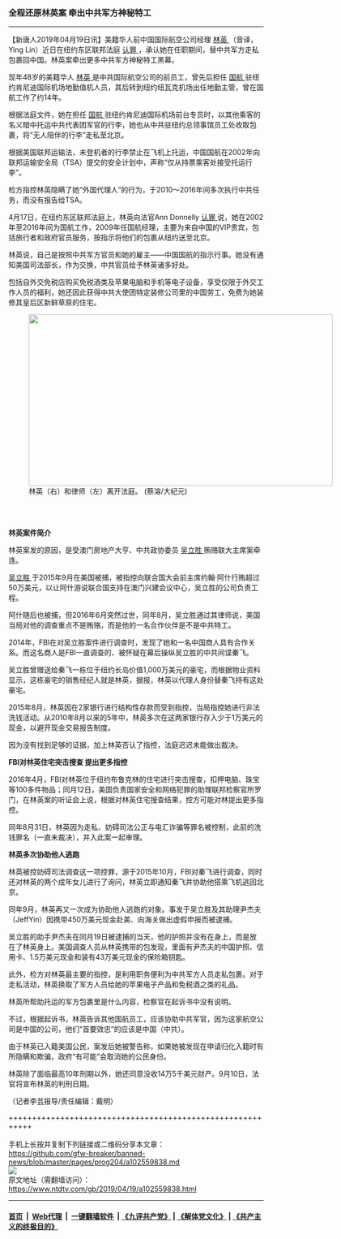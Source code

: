 ### 全程还原林英案 牵出中共军方神秘特工
------------------------

<div class="post_content" itemprop="articleBody">
 <p>
  【新唐人2019年04月19日讯】美籍华人前中国国际航空公司经理
  <a href="https://www.ntdtv.com/gb/林英.htm">
   林英
  </a>
  （音译，Ying Lin）近日在纽约东区联邦法庭
  <a href="https://www.ntdtv.com/gb/认罪.htm">
   认罪
  </a>
  ，承认她在任职期间，替中共军方走私包裹回中国。林英案牵出更多中共军方神秘特工黑幕。
 </p>
 <p>
  现年48岁的美籍华人
  <a href="https://www.ntdtv.com/gb/林英.htm">
   林英
  </a>
  是中共国际航空公司的前员工，曾先后担任
  <a href="https://www.ntdtv.com/gb/国航.htm">
   国航
  </a>
  驻纽约肯尼迪国际机场地勤值机人员，其后转到纽约纽瓦克机场出任地勤主管，曾在国航工作了约14年。
 </p>
 <p>
  根据法庭文件，她在担任
  <a href="https://www.ntdtv.com/gb/国航.htm">
   国航
  </a>
  驻纽约肯尼迪国际机场前台专员时，以其他乘客的名义暗中托运中共代表团军官的行李，她也从中共驻纽约总领事馆员工处收取包裹，将“无人陪伴的行李”走私至北京。
 </p>
 <p>
  根据美国联邦运输法，未登机者的行李禁止在飞机上托运，中国国航在2002年向联邦运输安全局（TSA）提交的安全计划中，声称“仅从持票乘客处接受托运行李”。
 </p>
 <p>
  检方指控林英隐瞒了她“外国代理人”的行为，于2010～2016年间多次执行中共任务，而没有报告给TSA。
 </p>
 <p>
  4月17日，在纽约东区联邦法庭上，林英向法官Ann Donnelly
  <a href="https://www.ntdtv.com/gb/认罪.htm">
   认罪
  </a>
  说，她在2002年至2016年间为国航工作，2009年任国航经理，主要为来自中国的VIP贵宾，包括旅行者和政府官员服务，按指示将他们的包裹从纽约送至北京。
 </p>
 <p>
  林英说，自己是按照中共军方官员和她的雇主——中国国航的指示行事。她没有通知美国司法部长，作为交换，中共官员给予林英诸多好处。
 </p>
 <p>
  包括自外交免税店购买免税酒类及苹果电脑和手机等电子设备，享受仅限于外交工作人员的福利，她还因此获得中共大使团特定装修公司里的中国劳工，免费为她装修其皇后区新鲜草原的住宅。
 </p>
 <figure class="wp-caption alignnone" id="attachment_102559847" style="width: 600px">
  <a href="https://www.ntdtv.com/assets/uploads/2019/04/35e3b49c410cf82977716f7a0eebc591-450x338.jpg">
   <img alt="" class="size-medium wp-image-102559847" height="338" src="https://www.ntdtv.com/assets/uploads/2019/04/35e3b49c410cf82977716f7a0eebc591-450x338-600x338.jpg" width="600"/>
  </a>
  <br/><figcaption class="wp-caption-text">
   林英（右）和律师（左）离开法庭。 (蔡溶/大纪元)
  </figcaption><br/>
 </figure><br/>
 <p>
  <strong>
   林英案件简介
  </strong>
 </p>
 <p>
  林英案发的原因，是受澳门房地产大亨、中共政协委员
  <a href="https://www.ntdtv.com/gb/吴立胜.htm">
   吴立胜
  </a>
  贿赂联大主席案牵连。
 </p>
 <p>
  <a href="https://www.ntdtv.com/gb/吴立胜.htm">
   吴立胜
  </a>
  于2015年9月在美国被捕，被指控向联合国大会前主席约翰·阿什行贿超过50万美元，以让阿什游说联合国支持在澳门兴建会议中心，吴立胜的公司负责工程。
 </p>
 <p>
  阿什随后也被捕，但2016年6月突然过世，同年8月，吴立胜通过其律师说，美国当局对他的调查重点不是贿赂，而是他的一名合作伙伴是不是中共特工。
 </p>
 <p>
  2014年，FBI在对吴立胜案件进行调查时，发现了她和一名中国商人具有合作关系。而这名商人是FBI一直调查的、被怀疑在幕后操纵吴立胜的中共间谍秦飞。
 </p>
 <p>
  吴立胜曾赠送给秦飞一栋位于纽约长岛价值1,000万美元的豪宅，而根据物业资料显示，这栋豪宅的销售经纪人就是林英，据报，林英以代理人身份替秦飞持有这处豪宅。
 </p>
 <p>
  2015年8月，林英因在2家银行进行结构性存款而受到指控，当局指控她进行非法洗钱活动。从2010年8月以来的5年中，林英多次在这两家银行存入少于1万美元的现金，以避开现金交易报告制度。
 </p>
 <p>
  因为没有找到足够的证据，加上林英否认了指控，法庭迟迟未能做出裁决。
 </p>
 <p>
  <strong>
   FBI对林英住宅突击搜查 提出更多指控
  </strong>
 </p>
 <p>
  2016年4月，FBI对林英位于纽约布鲁克林的住宅进行突击搜查，扣押电脑、珠宝等100多件物品；同月12日，美国负责国家安全和网络犯罪的助理联邦检察官所罗门，在林英案的听证会上说，根据对林英住宅搜查结果，控方可能对林提出更多指控。
 </p>
 <p>
  同年8月31日，林英因为走私、妨碍司法公正与电汇诈骗等罪名被控制，此前的洗钱罪名（一直未裁决），并入此案一起审理。
 </p>
 <p>
  <strong>
   林英多次协助他人逃跑
  </strong>
 </p>
 <p>
  林英被控妨碍司法调查这一项控罪，源于2015年10月，FBI对秦飞进行调查，同时还对林英的两个成年女儿进行了询问，林英立即通知秦飞并协助他搭乘飞机逃回北京。
 </p>
 <p>
  同年9月，林英再又一次成为协助他人逃跑的对象。事发于吴立胜及其助理尹杰夫（JeffYin）因携带450万美元现金赴美、向海关做出虚假申报而被逮捕。
 </p>
 <p>
  吴立胜的助手尹杰夫在同月19日被逮捕的当天，他的护照并没有在身上，而是放在了林英身上。美国调查人员从林英携带的包发现，里面有尹杰夫的中国护照、信用卡、1.5万美元现金和装有43万美元现金的保险箱钥匙。
 </p>
 <p>
  此外，检方对林英最主要的指控，是利用职务便利为中共军方人员走私包裹。对于走私活动，林英换取了军方人员给她的苹果电子产品和免税酒之类的礼品。
 </p>
 <p>
  林英所帮助托运的军方包裹里是什么内容，检察官在起诉书中没有说明。
 </p>
 <p>
  不过，根据起诉书，林英告诉其他国航员工，应该协助中共军官，因为这家航空公司是中国的公司，他们“首要效忠”的应该是中国（中共）。
 </p>
 <p>
  由于林英已入籍美国公民，案发后她被警告称，如果她被发现在申请归化入籍时有所隐瞒和欺骗，政府“有可能”会取消她的公民身份。
 </p>
 <p>
  林英除了面临最高10年刑期以外，她还同意没收14万5千美元财产。9月10日，法官将宣布林英的判刑日期。
 </p>
 <p>
  （记者李芸报导/责任编辑：戴明）
 </p>
 <div class="single_ad">
 </div>
</div>

+++++++++++++++++++++++++++++++++++++++++++++++++++++++++++<br/><br/>
手机上长按并复制下列链接或二维码分享本文章：<br/>
https://github.com/gfw-breaker/banned-news/blob/master/pages/prog204/a102559838.md <br/>
<a href='https://github.com/gfw-breaker/banned-news/blob/master/pages/prog204/a102559838.md'><img src='https://github.com/gfw-breaker/banned-news/blob/master/pages/prog204/a102559838.md.png'/></a> <br/>
原文地址（需翻墙访问）：https://www.ntdtv.com/gb/2019/04/19/a102559838.html


------------------------
#### [首页](https://github.com/gfw-breaker/banned-news/blob/master/README.md) &nbsp;|&nbsp; [Web代理](https://github.com/labour-camp/helloworld) &nbsp;|&nbsp; [一键翻墙软件](https://github.com/gfw-breaker/nogfw/blob/master/README.md) &nbsp;| [《九评共产党》](https://github.com/gfw-breaker/9ping.md/blob/master/README.md#九评之一评共产党是什么) | [《解体党文化》](https://github.com/gfw-breaker/jtdwh.md/blob/master/README.md) | [《共产主义的终极目的》](https://github.com/gfw-breaker/gczydzjmd.md/blob/master/README.md)


